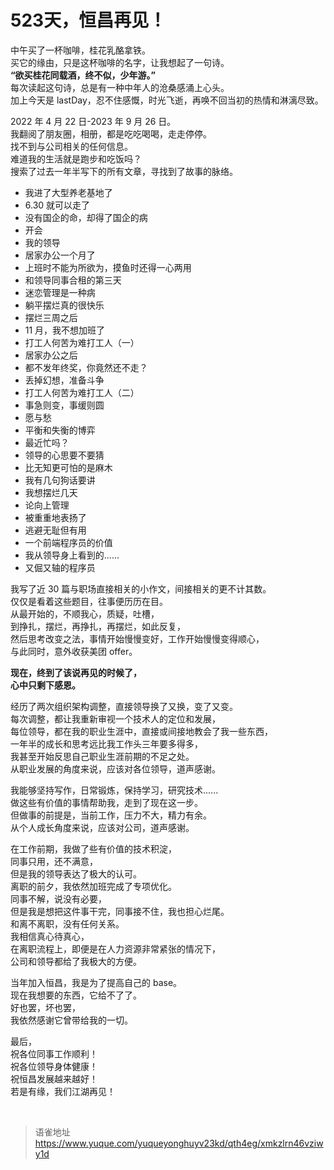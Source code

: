 # 523天，恒昌再见！
中午买了一杯咖啡，桂花乳酪拿铁。  
买它的缘由，只是这杯咖啡的名字，让我想起了一句诗。  
**“欲买桂花同载酒，终不似，少年游。”**  
每次读起这句诗，总是有一种中年人的沧桑感涌上心头。  
加上今天是 lastDay，忍不住感慨，时光飞逝，再唤不回当初的热情和淋漓尽致。

2022 年 4 月 22 日-2023 年 9 月 26 日。  
我翻阅了朋友圈，相册，都是吃吃喝喝，走走停停。  
找不到与公司相关的任何信息。  
难道我的生活就是跑步和吃饭吗？  
搜索了过去一年半写下的所有文章，寻找到了故事的脉络。

- 我进了大型养老基地了
- 6.30 就可以走了
- 没有国企的命，却得了国企的病
- 开会
- 我的领导
- 居家办公一个月了
- 上班时不能为所欲为，摸鱼时还得一心两用
- 和领导同事合租的第三天
- 迷恋管理是一种病
- 躺平摆烂真的很快乐
- 摆烂三周之后
- 11 月，我不想加班了
- 打工人何苦为难打工人（一）
- 居家办公之后
- 都不发年终奖，你竟然还不走？
- 丢掉幻想，准备斗争
- 打工人何苦为难打工人（二）
- 事急则变，事缓则圆
- 愿与愁
- 平衡和失衡的博弈
- 最近忙吗？
- 领导的心思要不要猜
- 比无知更可怕的是麻木
- 我有几句狗话要讲
- 我想摆烂几天
- 论向上管理
- 被重重地表扬了
- 逃避无耻但有用
- 一个前端程序员的价值
- 我从领导身上看到的......
- 又倔又轴的程序员

我写了近 30 篇与职场直接相关的小作文，间接相关的更不计其数。  
仅仅是看着这些题目，往事便历历在目。  
从最开始的，不顺我心，质疑，吐槽，  
到挣扎，摆烂，再挣扎，再摆烂，如此反复，  
然后思考改变之法，事情开始慢慢变好，工作开始慢慢变得顺心，  
与此同时，意外收获美团 offer。

**现在，终到了该说再见的时候了，**  
**心中只剩下感恩。**

经历了两次组织架构调整，直接领导换了又换，变了又变。  
每次调整，都让我重新审视一个技术人的定位和发展，  
每位领导，都在我的职业生涯中，直接或间接地教会了我一些东西，  
一年半的成长和思考远比我工作头三年要多得多，  
我甚至开始反思自己职业生涯前期的不足之处。  
从职业发展的角度来说，应该对各位领导，道声感谢。

我能够坚持写作，日常锻炼，保持学习，研究技术......  
做这些有价值的事情帮助我，走到了现在这一步。  
但做事的前提是，当前工作，压力不大，精力有余。  
从个人成长角度来说，应该对公司，道声感谢。

在工作前期，我做了些有价值的技术积淀，  
同事只用，还不满意，  
但是我的领导表达了极大的认可。  
离职的前夕，我依然加班完成了专项优化。  
同事不解，说没有必要，  
但是我是想把这件事干完，同事接不住，我也担心烂尾。  
和离不离职，没有任何关系。  
我相信真心待真心，  
在离职流程上，即便是在人力资源非常紧张的情况下，  
公司和领导都给了我极大的方便。

当年加入恒昌，我是为了提高自己的 base。  
现在我想要的东西，它给不了了。  
好也罢，坏也罢，  
我依然感谢它曾带给我的一切。

最后，  
祝各位同事工作顺利！  
祝各位领导身体健康！  
祝恒昌发展越来越好！  
若是有缘，我们江湖再见！

<br>
  
> 语雀地址 https://www.yuque.com/yuqueyonghuyv23kd/qth4eg/xmkzlrn46vziwy1d